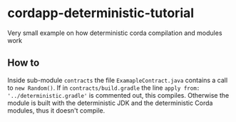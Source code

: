 # cordapp-deterministic-tutorial
Very small example on how deterministic corda compilation and modules work

## How to
Inside sub-module `contracts` the file `ExamapleContract.java` contains a call to `new Random()`. If in 
`contracts/build.gradle` the line `apply from: '../deterministic.gradle'` is commented out, this compiles. 
Otherwise the module is built with the deterministic JDK and the deterministic Corda modules, thus it doesn't compile.
